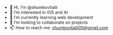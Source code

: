 - 👋 Hi, I’m @shumkovitalii
- 👀 I’m interested in iOS and AI
- 🌱 I’m currently learning web development
- 💞️ I’m looking to collaborate on projects
- 📫 How to reach me: shumkovitalii05@gmail.com

<!---
shumkovitalii/shumkovitalii is a ✨ special ✨ repository because its `README.md` (this file) appears on your GitHub profile.
You can click the Preview link to take a look at your changes.
--->
